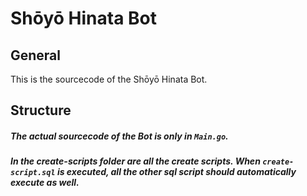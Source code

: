# Shōyō Hinata Bot
## General
This is the sourcecode of the Shōyō Hinata Bot.
## Structure
##### The actual sourcecode of the Bot is only in `Main.go`.
##### In the create-scripts folder are all the create scripts. When `create-script.sql` is executed, all the other sql script should automatically execute as well.